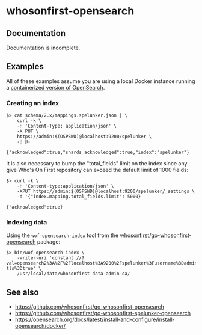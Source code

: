 # whosonfirst-opensearch

## Documentation

Documentation is incomplete.

## Examples

All of these examples assume you are using a local Docker instance running a [containerized version of OpenSearch](https://opensearch.org/docs/latest/install-and-configure/install-opensearch/docker/).

### Creating an index

```
$> cat schema/2.x/mappings.spelunker.json | \
	curl -k \
	-H 'Content-Type: application/json' \
	-X PUT \
	https://admin:$(OSPSWD)@localhost:9200/spelunker \
	-d @-

{"acknowledged":true,"shards_acknowledged":true,"index":"spelunker"}
```

It is also necessary to bump the "total_fields" limit on the index since any give Who's On First repository can exceed the default limit of 1000 fields:

```
$> curl -k \
	-H 'Content-type:application/json' \
	-XPUT https://admin:$(OSPSWD)@localhost:9200/spelunker/_settings \
	-d '{"index.mapping.total_fields.limit": 5000}'
	
{"acknowledged":true}
```

### Indexing data

Using the `wof-opensearch-index` tool from the [whosonfirst/go-whosonfirst-opensearch](https://github.com/whosonfirst/go-whosonfirst-opensearch) package:

```
$> bin/wof-opensearch-index \
	-writer-uri 'constant://?val=opensearch2%3A%2F%2Flocalhost%3A9200%2Fspelunker%3Fusername%3Dadmin%26password%3...%26debug%3Dtrue%26insecure%3Dtrue%26require-tls%3Dtrue' \
	/usr/local/data/whosonfirst-data-admin-ca/
```

## See also

* https://github.com/whosonfirst/go-whosonfirst-opensearch
* https://github.com/whosonfirst/go-whosonfirst-spelunker-opensearch
* https://opensearch.org/docs/latest/install-and-configure/install-opensearch/docker/
